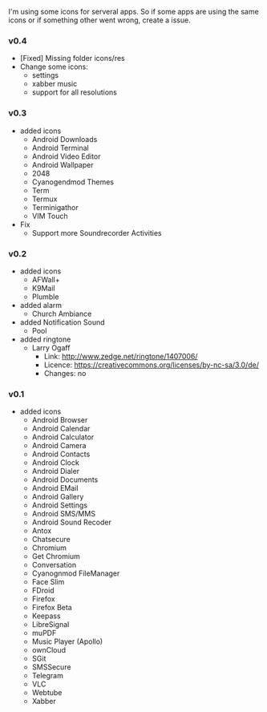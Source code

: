I'm using some icons for serveral apps. So if some apps are using the same icons or if something other went wrong, create a issue.

### v0.4
* [Fixed] Missing folder icons/res
* Change some icons:
  * settings
  * xabber music
  * support for all resolutions

### v0.3
* added icons
  * Android Downloads
  * Android Terminal
  * Android Video Editor
  * Android Wallpaper
  * 2048
  * Cyanogendmod Themes
  * Term
  * Termux
  * Terminigathor
  * VIM Touch
* Fix
  * Support more Soundrecorder Activities

### v0.2
* added icons
  * AFWall+
  * K9Mail
  * Plumble
* added alarm
  * Church Ambiance
* added Notification Sound
  * Pool
* added ringtone
  * Larry Ogaff
    * Link: http://www.zedge.net/ringtone/1407006/
    * Licence: https://creativecommons.org/licenses/by-nc-sa/3.0/de/
    * Changes: no

### v0.1
* added icons
  * Android Browser
  * Android Calendar
  * Android Calculator
  * Android Camera
  * Android Contacts
  * Android Clock
  * Android Dialer
  * Android Documents
  * Android EMail
  * Android Gallery
  * Android Settings
  * Android SMS/MMS
  * Android Sound Recoder
  * Antox
  * Chatsecure
  * Chromium
  * Get Chromium
  * Conversation
  * Cyanognmod FileManager
  * Face Slim
  * FDroid
  * Firefox
  * Firefox Beta
  * Keepass
  * LibreSignal
  * muPDF
  * Music Player (Apollo)
  * ownCloud
  * SGit
  * SMSSecure
  * Telegram
  * VLC
  * Webtube
  * Xabber
